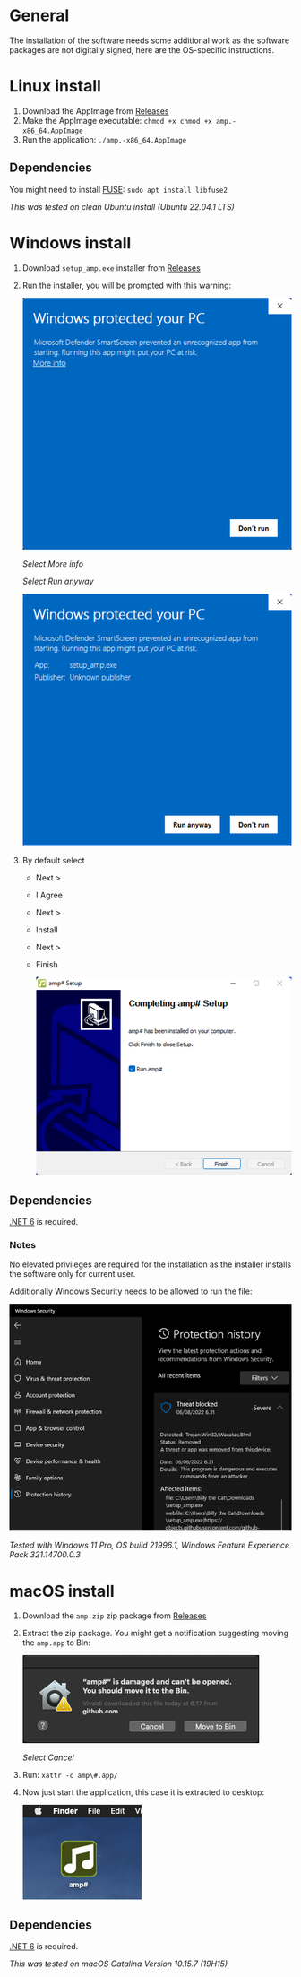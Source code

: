 # General
The installation of the software needs some additional work as the software packages are not digitally signed, here are the OS-specific instructions.

# Linux install
1. Download the AppImage from [Releases](https://github.com/VPKSoft/amp-multi/releases)
2. Make the AppImage executable: `chmod +x chmod +x amp.-x86_64.AppImage`
3. Run the application: `./amp.-x86_64.AppImage`

## Dependencies
You might need to install [FUSE](https://github.com/AppImage/AppImageKit/wiki/FUSE): `sudo apt install libfuse2`

*This was tested on clean Ubuntu install (Ubuntu 22.04.1 LTS)*

# Windows install
1. Download `setup_amp.exe` installer from [Releases](https://github.com/VPKSoft/amp-multi/releases)
2. Run the installer, you will be prompted with this warning:

   ![image](img/img_windows/windows_install1.png)

   *Select More info* 
   
   *Select Run anyway*

   ![image](img/img_windows/windows_install2.png)
3. By default select 
   * Next >
   * I Agree
   * Next >
   * Install
   * Next >
   * Finish

     ![image](img/img_windows/windows_install3.png)


## Dependencies
[.NET 6](https://dotnet.microsoft.com/en-us/download) is required.

### Notes
No elevated privileges are required for the installation as the installer installs the software only for current user.

Additionally Windows Security needs to be allowed to run the file:

![image](img/img_windows/windows_install4.png)

*Tested with Windows 11 Pro, OS build 21996.1, Windows Feature Experience Pack 321.14700.0.3*

# macOS install
1. Download the `amp.zip` zip package from [Releases](https://github.com/VPKSoft/amp-multi/releases)
2. Extract the zip package. You might get a notification suggesting moving the `amp.app` to Bin:

   ![image](img/img_macos/install1.png)

   *Select Cancel*
3. Run: `xattr -c amp\#.app/`
4. Now just start the application, this case it is extracted to desktop:

   ![image](img/img_macos/install2.png)


## Dependencies
[.NET 6](https://dotnet.microsoft.com/en-us/download) is required.

*This was tested on macOS Catalina Version 10.15.7 (19H15)*
